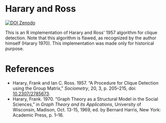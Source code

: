 # Harary and Ross
[![DOI Zenodo](https://zenodo.org/badge/DOI/10.5281/zenodo.3932104.svg)](https://doi.org/10.5281/zenodo.3932104)

This is an R implementation of Harary and Ross' 1957 algorithm for clique detection.
Note that this algorithm is flawed, as recognized by the author himself (Harary 1970). This implementation was made only for historical purpose.

# References

* Harary, Frank and Ian C. Ross. 1957. “A Procedure for Clique Detection using the Group Matrix,” *Sociometry*, 20, 3, p. 205–215, doi: [10.2307/2785673](https://doi.org/10.2307/2785673).
* Harary, Frank. 1970. “Graph Theory as a Structural Model in the Social Sciences,” in *Graph Theory and its Applications*, University of Wisconsin, Madison, Oct. 13-15, 1969, ed. by Bernard Harris, New York: Academic Press, p. 1–16.
